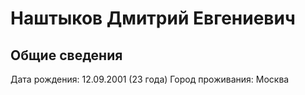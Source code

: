 # Наштыков Дмитрий Евгениевич

## Общие сведения
Дата рождения: 12.09.2001 (23 года)
Город проживания: Москва
